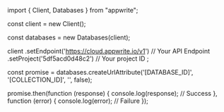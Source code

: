 import { Client, Databases } from "appwrite";

const client = new Client();

const databases = new Databases(client);

client
    .setEndpoint('https://cloud.appwrite.io/v1') // Your API Endpoint
    .setProject('5df5acd0d48c2') // Your project ID
;

const promise = databases.createUrlAttribute('[DATABASE_ID]', '[COLLECTION_ID]', '', false);

promise.then(function (response) {
    console.log(response); // Success
}, function (error) {
    console.log(error); // Failure
});
